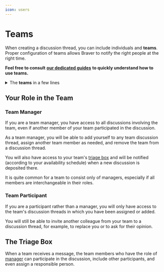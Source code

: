```yaml
---
icon: users
---
```


# Teams

When creating a discussion thread, you can include individuals and **teams**. Proper configuration of teams allows Braver to notify the right people at the right time.

**Feel free to consult** [**our dedicated guides**](https://support-en.braver.net/guides/for-professionals/equipes) **to quickly understand how to use teams.**

<details>

<summary>The <strong>teams</strong> in a few lines</summary>

* If you include teams without identifying who in the team you want to talk to, the discussion thread ends up in the team's [triage box](teams.md#la-boite-de-triage).
* If you include an individual who is a member of a team, their team is also added to the discussion thread, and the invited person can invite other members of their team to join the discussion thread as needed.
* These teams are made up of members who share communication management.
* A workplace can gather different teams.
* Team grouping is mostly based on **professions** (e.g., "nursing" gathers all the nurses on a floor, "physiotherapy" gathers all the physiotherapists in a clinic, etc.), but administrators can use any basis to build a team.

</details>

## Your Role in the Team

### Team Manager

If you are a team manager, you have access to all discussions involving the team, even if another member of your team participated in the discussion.

As a team manager, you will be able to add yourself to any team discussion thread, assign another team member as needed, and remove the team from a discussion thread.

You will also have access to your team's [triage box](teams.md#la-boite-de-triage) and will be notified (according to your availability schedule) when a new discussion is deposited there.

It is quite common for a team to consist only of managers, especially if all members are interchangeable in their roles.

### Team Participant

If you are a participant rather than a manager, you will only have access to the team's discussion threads in which you have been assigned or added.

You will still be able to invite another colleague from your team to a discussion thread, for example, to replace you or to ask for their opinion.

## The Triage Box

When a team receives a message, the team members who have the role of [manager](teams.md#gestionnaire-dequipe) can participate in the discussion, include other participants, and even assign a responsible person.